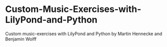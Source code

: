 # Custom-Music-Exercises-with-LilyPond-and-Python
Custom music-exercises with LilyPond and Python by Martin Hennecke and Benjamin Wolff
